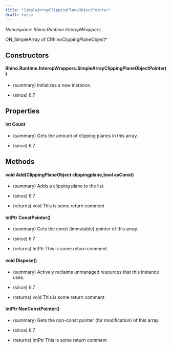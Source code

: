 ```yaml
---
title: "SimpleArrayClippingPlaneObjectPointer"
draft: false
---
```


*Namespace: Rhino.Runtime.InteropWrappers*

  ON_SimpleArray of CRhinoClippingPlaneObject*
  
## Constructors
#### Rhino.Runtime.InteropWrappers.SimpleArrayClippingPlaneObjectPointer()
- (summary) 
     Initializes a new  instance.
     
- (since) 6.7
## Properties
#### int Count
- (summary) 
     Gets the amount of clipping planes in this array.
     
- (since) 6.7
## Methods
#### void Add(ClippingPlaneObject clippingplane,bool asConst)
- (summary) 
     Adds a clipping plane to the list.
     
- (since) 6.7
- (returns) void This is some return comment
#### IntPtr ConstPointer()
- (summary) 
     Gets the const (immutable) pointer of this array.
     
- (since) 6.7
- (returns) IntPtr This is some return comment
#### void Dispose()
- (summary) 
     Actively reclaims unmanaged resources that this instance uses.
     
- (since) 6.7
- (returns) void This is some return comment
#### IntPtr NonConstPointer()
- (summary) 
     Gets the non-const pointer (for modification) of this array.
     
- (since) 6.7
- (returns) IntPtr This is some return comment
